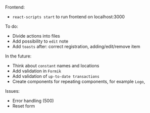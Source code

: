 Frontend:
- `react-scripts start` to run frontend on localhost:3000

To do:
- Divide actions into files
- Add possibility to `edit` note
- Add `toasts` after: correct registration, adding/edit/remove item

In the future:
- Think about `constant` names and locations
- Add validation in `Formik`
- Add validation of `up-to-date transactions`
- Create components for repeating components, for example `Logo`,

Issues:
- Error handling (500)
- Reset form
